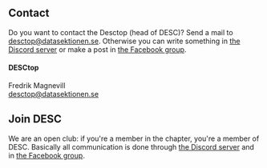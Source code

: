 ## Contact

Do you want to contact the Desctop (head of DESC)? Send a mail to [desctop@datasektionen.se](mailto:desctop@datasektionen.se). Otherwise you can write something in [the Discord server](https://discord.gg/xwjCxXkmFM) or make a post in [the Facebook group](https://www.facebook.com/groups/447431545372957/).

#### DESCtop

Fredrik Magnevill<br>
[desctop@datasektionen.se](mailto:desctop@datasektionen.se)

## Join DESC

We are an open club: if you're a member in the chapter, you're a member of DESC. Basically all communication is done through [the Discord server](https://discord.gg/xJaATpd) and in [the Facebook group](https://www.facebook.com/groups/447431545372957/).
